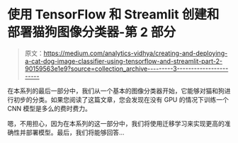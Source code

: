 # 使用 TensorFlow 和 Streamlit 创建和部署猫狗图像分类器-第 2 部分

> 原文：<https://medium.com/analytics-vidhya/creating-and-deploying-a-cat-dog-image-classifier-using-tensorflow-and-streamlit-part-2-90159563e1e9?source=collection_archive---------3----------------------->

在本系列的最后一部分中，我们从一个基本的图像分类器开始，它能够对猫和狗进行初步的分类。如果您阅读了这篇文章，您会发现在没有 GPU 的情况下训练一个 CNN 模型是多么的费时费力。

嗯，不用担心，因为在本系列的这一部分中，我们将使用迁移学习来实现更高的准确性并部署模型。最后，我们将能够回答…